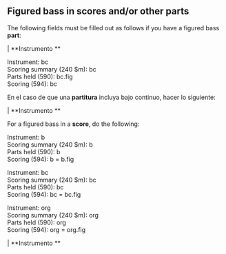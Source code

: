 ## Figured bass in scores and/or other parts
The following fields must be filled out as follows if you have a figured bass **part**:

| **Instrumento  **

Instrument: bc  
Scoring summary (240 $m): bc  
Parts held (590): bc.fig  
Scoring (594): bc

En el caso de que una **partitura** incluya bajo continuo, hacer lo siguiente:

| **Instrumento  **

For a figured bass in a **score**, do the following:

Instrument: b  
Scoring summary (240 $m): b  
Parts held (590): b  
Scoring (594): b = b.fig

Instrument: bc  
Scoring summary (240 $m): bc  
Parts held (590): bc  
Scoring (594): bc = bc.fig

Instrument: org  
Scoring summary (240 $m): org  
Parts held (590): org  
Scoring (594): org = org.fig

| **Instrumento  **

